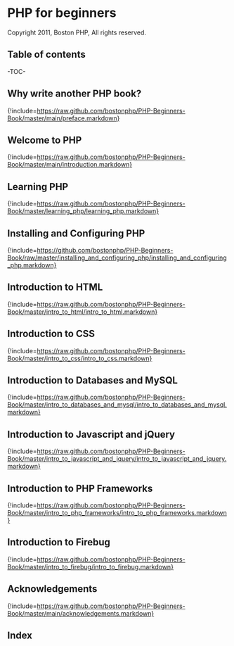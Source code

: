 # PHP for beginners
Copyright 2011, Boston PHP, All rights reserved.

## Table of contents
-TOC-

## Why write another PHP book?
{!include=https://raw.github.com/bostonphp/PHP-Beginners-Book/master/main/preface.markdown}

## Welcome to PHP
{!include=https://raw.github.com/bostonphp/PHP-Beginners-Book/master/main/introduction.markdown}

## Learning PHP
{!include=https://raw.github.com/bostonphp/PHP-Beginners-Book/master/learning_php/learning_php.markdown}

## Installing and Configuring PHP
{!include=https://github.com/bostonphp/PHP-Beginners-Book/raw/master/installing_and_configuring_php/installing_and_configuring_php.markdown}

## Introduction to HTML
{!include=https://raw.github.com/bostonphp/PHP-Beginners-Book/master/intro_to_html/intro_to_html.markdown}

## Introduction to CSS
{!include=https://raw.github.com/bostonphp/PHP-Beginners-Book/master/intro_to_css/intro_to_css.markdown}

## Introduction to Databases and MySQL
{!include=https://raw.github.com/bostonphp/PHP-Beginners-Book/master/intro_to_databases_and_mysql/intro_to_databases_and_mysql.markdown}

## Introduction to Javascript and jQuery
{!include=https://raw.github.com/bostonphp/PHP-Beginners-Book/master/intro_to_javascript_and_jquery/intro_to_javascript_and_jquery.markdown}

## Introduction to PHP Frameworks
{!include=https://raw.github.com/bostonphp/PHP-Beginners-Book/master/intro_to_php_frameworks/intro_to_php_frameworks.markdown}

## Introduction to Firebug
{!include=https://raw.github.com/bostonphp/PHP-Beginners-Book/master/intro_to_firebug/intro_to_firebug.markdown}

## Acknowledgements
{!include=https://raw.github.com/bostonphp/PHP-Beginners-Book/master/main/acknowledgements.markdown}

## Index